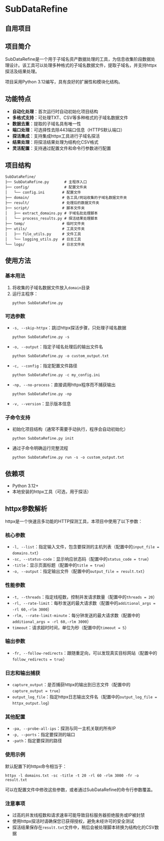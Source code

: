 # SubDataRefine

## 自用项目

## 项目简介

SubDataRefine是一个用于子域名资产数据处理的工具，为信息收集阶段数据处理设计。该工具可以处理多种格式的子域名数据文件，提取子域名，并支持httpx探活及结果处理。

项目采用Python 3.12编写，具有良好的扩展性和模块化结构。

## 功能特点

- **自动化处理**：首次运行时自动初始化项目结构
- **多格式支持**：可处理TXT、CSV等多种格式的子域名数据文件
- **数据去重**：提取的子域名具有唯一性
- **端口处理**：可选择性去除443端口信息（HTTPS默认端口）
- **探活集成**：支持集成httpx工具进行子域名探活
- **结果处理**：将探活结果处理为结构化CSV格式
- **灵活配置**：支持通过配置文件和命令行参数进行配置

## 项目结构

```
SubDataRefine/
├── SubDataRefine.py       # 主程序入口
├── config/                # 配置文件夹
│   └── config.ini        # 配置文件
├── domain/               # 各工具/网站收集的子域名数据文件夹
├── result/               # 处理后的数据文件夹
├── script/               # 脚本文件夹
│   ├── extract_domains.py # 子域名批处理脚本
│   └── process_results.py # 探活结果处理脚本
├── temp/                 # 临时文件夹
├── utils/                # 工具文件夹
│   ├── file_utils.py     # 文件工具
│   └── logging_utils.py  # 日志工具
└── logs/                 # 日志文件夹
```

## 使用方法

### 基本用法

1. 将收集的子域名数据文件放入`domain`目录
2. 运行主程序：
   ```
   python SubDataRefine.py
   ```

### 可选参数

- `-s, --skip-httpx`：跳过httpx探活步骤，只处理子域名数据
  ```
  python SubDataRefine.py -s
  ```
  
- `-o, --output`：指定子域名处理后的输出文件名
  ```
  python SubDataRefine.py -o custom_output.txt
  ```

- `-c, --config`：指定配置文件路径
  ```
  python SubDataRefine.py -c my_config.ini
  ```
  
- `-np, --no-process`：直接调用httpx程序而不捕获输出
  ```
  python SubDataRefine.py -np
  ```
  
- `-v, --version`：显示版本信息

### 子命令支持

- 初始化项目结构（通常不需要手动执行，程序会自动初始化）
  ```
  python SubDataRefine.py init
  ```

- 通过子命令明确运行完整流程
  ```
  python SubDataRefine.py run -s -o custom_output.txt
  ```

## 依赖项

- Python 3.12+
- 本地安装的httpx工具（可选，用于探活）

## httpx参数解析

httpx是一个快速且多功能的HTTP探测工具，本项目中使用了以下参数：

### 核心参数

- `-l, --list`：指定输入文件，包含要探测的主机列表（配置中的`input_file = domains.txt`）
- `-sc, --status-code`：显示响应状态码（配置中的`status_code = true`）
- `-title`：显示页面标题（配置中的`title = true`）
- `-o, --output`：指定输出文件（配置中的`output_file = result.txt`）

### 性能参数

- `-t, --threads`：指定线程数，控制并发请求数量（配置中的`threads = 20`）
- `-rl, --rate-limit`：每秒发送的最大请求数（配置中的`additional_args = -rl 60,-rlm 3000`）
- `-rlm, --rate-limit-minute`：每分钟发送的最大请求数（配置中的`additional_args = -rl 60,-rlm 3000`）
- `timeout`：请求超时时间，单位为秒（配置中的`timeout = 5`）

### 输出参数

- `-fr, --follow-redirects`：跟随重定向，可以发现真实目标网站（配置中的`follow_redirects = true`）

### 日志和输出捕获

- `capture_output`：是否捕获httpx的输出到日志文件（配置中的`capture_output = true`）
- `output_log_file`：指定httpx日志输出文件名（配置中的`output_log_file = httpx_output.log`）

### 其他配置

- `-pa, --probe-all-ips`：探测与同一主机关联的所有IP
- `-p, --ports`：指定要探测的端口
- `-path`：指定要探测的路径

### 使用示例

默认配置下的httpx命令相当于：

```
httpx -l domains.txt -sc -title -t 20 -rl 60 -rlm 3000 -fr -o result.txt
```

可以在配置文件中修改这些参数，或者通过SubDataRefine的命令行参数覆盖。

### 注意事项

- 过高的并发线程数和请求速率可能导致目标服务器拒绝服务或IP被封禁
- 使用httpx探活时请确保您已获得授权，避免未经许可的安全测试
- 探活结果保存在`result.txt`文件中，稍后会被处理脚本转换为结构化的CSV数据
